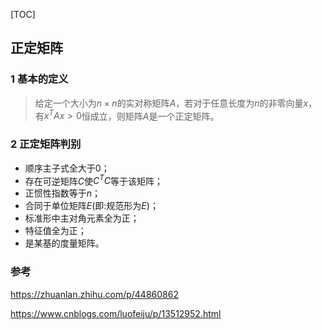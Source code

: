 [TOC]

## 正定矩阵

### 1 基本的定义

> 给定一个大小为$n \times n$的实对称矩阵$A$，若对于任意长度为$n$的非零向量$x$，有$x^TAx>0$恒成立，则矩阵$A$是一个正定矩阵。

### 2 正定矩阵判别

- 顺序主子式全大于0；
- 存在可逆矩阵$C$使$C^TC$等于该矩阵；
- 正惯性指数等于$n$；
- 合同于单位矩阵$E$(即:规范形为$E$)；
- 标准形中主对角元素全为正；
- 特征值全为正；
- 是某基的度量矩阵。

### 参考

https://zhuanlan.zhihu.com/p/44860862

https://www.cnblogs.com/luofeiju/p/13512952.html

